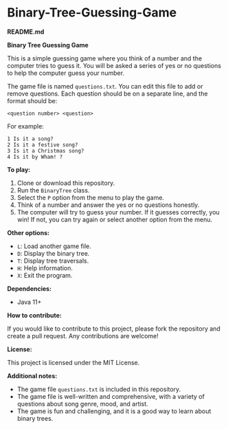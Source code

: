 # Binary-Tree-Guessing-Game
**README.md**

**Binary Tree Guessing Game**

This is a simple guessing game where you think of a number and the computer tries to guess it. You will be asked a series of yes or no questions to help the computer guess your number.

The game file is named `questions.txt`. You can edit this file to add or remove questions. Each question should be on a separate line, and the format should be:

```
<question number> <question>
```

For example:

```
1 Is it a song?
2 Is it a festive song?
3 Is it a Christmas song?
4 Is it by Wham! ?
```

**To play:**

1. Clone or download this repository.
2. Run the `BinaryTree` class.
3. Select the `P` option from the menu to play the game.
4. Think of a number and answer the yes or no questions honestly.
5. The computer will try to guess your number. If it guesses correctly, you win! If not, you can try again or select another option from the menu.

**Other options:**

* `L`: Load another game file.
* `D`: Display the binary tree.
* `T`: Display tree traversals.
* `H`: Help information.
* `X`: Exit the program.

**Dependencies:**

* Java 11+

**How to contribute:**

If you would like to contribute to this project, please fork the repository and create a pull request. Any contributions are welcome!

**License:**

This project is licensed under the MIT License.

**Additional notes:**

* The game file `questions.txt` is included in this repository.
* The game file is well-written and comprehensive, with a variety of questions about song genre, mood, and artist.
* The game is fun and challenging, and it is a good way to learn about binary trees.
